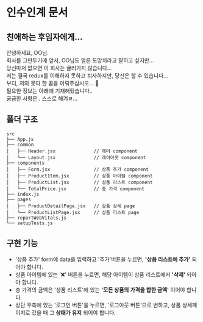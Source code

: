 # 인수인계 문서

## 친애하는 후임자에게...

안녕하세요, OO님.  
회사를 그만두기에 앞서, OO님도 얼른 도망치라고 말하고 싶지만...  
당신마저 없으면 이 회사는 굴러가지 않습니다...  
저는 결국 redux를 이해하지 못하고 퇴사하지만, 당신은 할 수 있습니다...  
부디, 저의 못다 한 꿈을 이뤄주십시오... 🙏  
필요한 정보는 아래에 기재해뒀습니다..  
궁금한 사항은.. 스스로 해겨ㄹ...

## 폴더 구조

```
src
├── App.js
├── common
│   ├── Header.jsx              // 헤더 component
│   └── Layout.jsx              // 레이아웃 component
├── components
│   ├── Form.jsx                // 상품 추가 component
│   ├── ProductItem.jsx         // 상품 아이템 component
│   ├── ProductList.jsx         // 상품 리스트 component
│   └── TotalPrice.jsx          // 총 가격 component
├── index.js
├── pages
│   ├── ProductDetailPage.jsx   // 상품 상세 page
│   └── ProductListPage.jsx     // 상품 리스트 page
├── reportWebVitals.js
└── setupTests.js
```

## 구현 기능

- '상품 추가' form에 data를 입력하고 '추가'버튼을 누르면, **'상품 리스트에 추가'** 되어야 합니다.
- 상품 아이템에 있는 '❌' 버튼을 누르면, 해당 아이템이 상품 리스트에서 **'삭제'** 되어야 합니다.
- 총 가격의 금액은 '상품 리스트'에 있는 **'모든 상품의 가격을 합한 금액'** 이어야 합니다.
- 상단 우측에 있는 '로그인 버튼'을 누르면, '로그아웃 버튼'으로 변하고, 상품 상세페이지로 갔을 때 그 **상태가 유지** 되어야 합니다.
